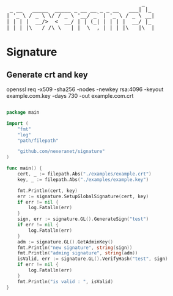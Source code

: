 <pre>
                                          _
 _ __   _____  _____ _ __ __ _ _ __   ___| |_
| '_ \ / _ \ \/ / _ \ '__/ _` | '_ \ / _ \ __|
| | | |  __/>  <  __/ | | (_| | | | |  __/ |_
|_| |_|\___/_/\_\___|_|  \__,_|_| |_|\___|\__|
</pre>
# Signature
## Generate crt and key 
openssl req -x509 -sha256 -nodes -newkey rsa:4096 -keyout example.com.key -days 730 -out example.com.crt

```go

package main

import (
	"fmt"
	"log"
	"path/filepath"

	"github.com/nexeranet/signature"
)

func main() {
	cert, _ := filepath.Abs("./examples/example.crt")
	key, _ := filepath.Abs("./examples/example.key")

	fmt.Println(cert, key)
	err := signature.SetupGlobalSignature(cert, key)
	if err != nil {
		log.Fatalln(err)
	}
	sign, err := signature.GL().GenerateSign("test")
	if err != nil {
		log.Fatalln(err)
	}
	adm := signature.GL().GetAdminKey()
	fmt.Println("new signature", string(sign))
	fmt.Println("adming signature", string(adm))
	isValid, err := signature.GL().VerifyHash("test", sign)
	if err != nil {
		log.Fatalln(err)
	}
	fmt.Println("is valid : ", isValid)
}

```
